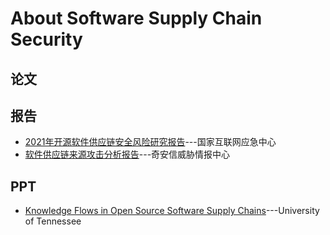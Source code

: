 # About Software Supply Chain Security

## 论文

## 报告
- [2021年开源软件供应链安全风险研究报告](https://www.cert.org.cn/publish/main/68/2021/20210630143431039414588/20210630143431039414588_.html)---国家互联网应急中心
- [软件供应链来源攻击分析报告](https://mp.weixin.qq.com/s/ypKn7uanv7oSDc4h8zvmgQ)---奇安信威胁情报中心
## PPT
- [Knowledge Flows in Open Source Software Supply Chains](http://mockus.us/papers/nasac17.pdf)---University of Tennessee
